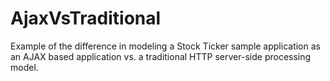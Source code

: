 # AjaxVsTraditional


Example of the difference in modeling a Stock Ticker sample application as an AJAX based application vs. a traditional HTTP  server-side processing model. 
